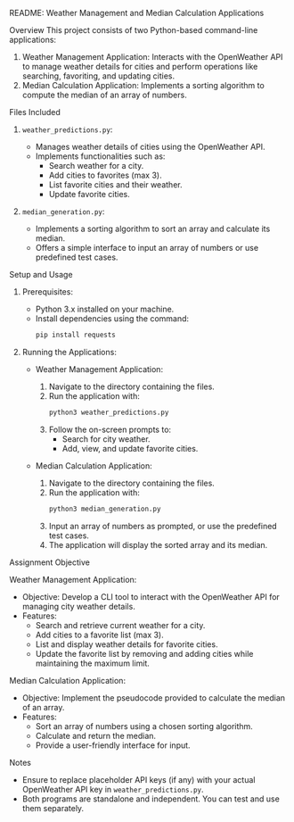 README: Weather Management and Median Calculation Applications

Overview
This project consists of two Python-based command-line applications:
1. Weather Management Application: Interacts with the OpenWeather API to manage weather details for cities and perform operations like searching, favoriting, and updating cities.
2. Median Calculation Application: Implements a sorting algorithm to compute the median of an array of numbers.

Files Included
1. `weather_predictions.py`: 
   - Manages weather details of cities using the OpenWeather API.
   - Implements functionalities such as:
     - Search weather for a city.
     - Add cities to favorites (max 3).
     - List favorite cities and their weather.
     - Update favorite cities.

2. `median_generation.py`:
   - Implements a sorting algorithm to sort an array and calculate its median.
   - Offers a simple interface to input an array of numbers or use predefined test cases.

Setup and Usage

1. Prerequisites:
   - Python 3.x installed on your machine.
   - Install dependencies using the command:
     ```bash
     pip install requests
     ```

2. Running the Applications:

   - Weather Management Application:
     1. Navigate to the directory containing the files.
     2. Run the application with:
        ```bash
        python3 weather_predictions.py
        ```
     3. Follow the on-screen prompts to:
        - Search for city weather.
        - Add, view, and update favorite cities.

   - Median Calculation Application:
     1. Navigate to the directory containing the files.
     2. Run the application with:
        ```bash
        python3 median_generation.py
        ```
     3. Input an array of numbers as prompted, or use the predefined test cases.
     4. The application will display the sorted array and its median.

Assignment Objective

Weather Management Application:
- Objective: Develop a CLI tool to interact with the OpenWeather API for managing city weather details.
- Features:
  - Search and retrieve current weather for a city.
  - Add cities to a favorite list (max 3).
  - List and display weather details for favorite cities.
  - Update the favorite list by removing and adding cities while maintaining the maximum limit.

Median Calculation Application:
- Objective: Implement the pseudocode provided to calculate the median of an array.
- Features:
  - Sort an array of numbers using a chosen sorting algorithm.
  - Calculate and return the median.
  - Provide a user-friendly interface for input.

Notes
- Ensure to replace placeholder API keys (if any) with your actual OpenWeather API key in `weather_predictions.py`.
- Both programs are standalone and independent. You can test and use them separately.
